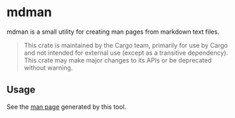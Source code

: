 # mdman

mdman is a small utility for creating man pages from markdown text files.

> This crate is maintained by the Cargo team, primarily for use by Cargo
> and not intended for external use (except as a transitive dependency). This
> crate may make major changes to its APIs or be deprecated without warning.

## Usage

See the [man page](doc/out/mdman.md) generated by this tool.
